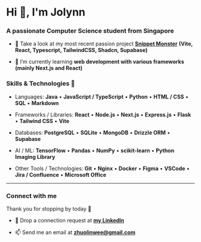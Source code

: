 <h1 align="left">Hi 👋, I'm Jolynn</h1>
<h3 align="left">A passionate Computer Science student from Singapore</h3>

- 🔭 Take a look at my most recent passion project [**Snippet Monster**](https://snippet-monster.vercel.app/) **(Vite, React, Typescript, TailwindCSS, Shadcn, Supabase)**

- 🌱 I’m currently learning **web development with various frameworks (mainly Next.js and React)**

### **Skills & Technologies** 🚀

- Languages:
**Java** • **JavaScript / TypeScript** • **Python** • **HTML / CSS** • **SQL** • **Markdown**

- Frameworks / Libraries:
**React** • **Node.js** • **Next.js** • **Express.js** • **Flask** • **Tailwind CSS** • **Vite**

- Databases:
**PostgreSQL** • **SQLite** • **MongoDB** • **Drizzle ORM** • **Supabase**

- AI / ML:
**TensorFlow** • **Pandas** • **NumPy** • **scikit-learn** • **Python Imaging Library**

- Other Tools / Technologies:
**Git** • **Nginx** • **Docker** • **Figma** • **VSCode** • **Jira / Confluence** • **Microsoft Office**

---

<h3 align="left">Connect with me</h3>
<p align="left">Thank you for stopping by today 🙌</p>

- 🤝 Drop a connection request at [**my LinkedIn**](https://www.linkedin.com/in/zhuo-lin-wee/)

- 📫 Send me an email at **zhuolinwee@gmail.com**
